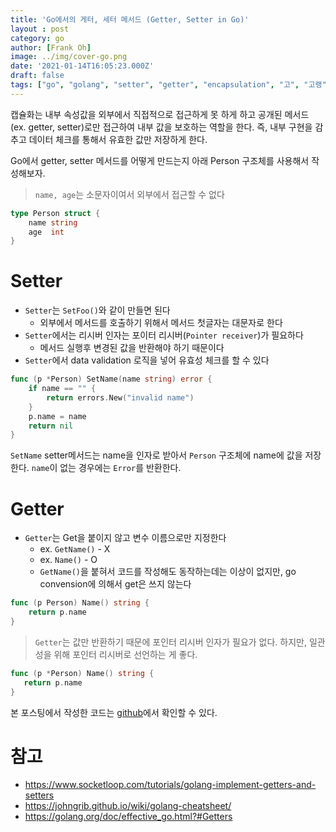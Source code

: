 ```yaml
---
title: 'Go에서의 게터, 세터 메서드 (Getter, Setter in Go)'
layout : post
category: go
author: [Frank Oh]
image: ../img/cover-go.png
date: '2021-01-14T16:05:23.000Z'
draft: false
tags: ["go", "golang", "setter", "getter", "encapsulation", "고", "고랭", "캡슐화", "게터", "세터"]
---
```


캡슐화는 내부 속성값을 외부에서 직접적으로 접근하게 못 하게 하고 공개된 메서드 (ex. getter, setter)로만 접근하여 내부 값을 보호하는 역할을 한다. 즉, 내부 구현을 감추고 데이터 체크를 통해서 유효한 값만 저장하게 한다. 

Go에서 getter, setter 메서드를 어떻게 만드는지 아래 Person 구조체를 사용해서 작성해보자. 

> `name, age`는 소문자이여서 외부에서 접근할 수 없다

```go
type Person struct {
	name string
	age  int
}
```

# Setter

- `Setter`는 `SetFoo()`와 같이 만들면 된다
  - 외부에서 메서드를 호출하기 위해서 메서드 첫글자는 대문자로 한다
- `Setter`에서는 리시버 인자는 포이터 리시버(`Pointer receiver`)가 필요하다
  - 메서드 실행후 변경된 값을 반환해야 하기 때문이다
- `Setter`에서 data validation 로직을 넣어 유효성 체크를 할 수 있다

```go
func (p *Person) SetName(name string) error {
	if name == "" {
		return errors.New("invalid name")
	}
	p.name = name
	return nil
}
```

`SetName` setter메서드는 name을 인자로 받아서 `Person` 구조체에 name에 값을 저장한다. `name`이 없는 경우에는 `Error`를 반환한다. 

# Getter

- `Getter`는 Get을 붙이지 않고 변수 이름으로만 지정한다
  - ex. `GetName()` - X
  - ex. `Name()` - O
  - `GetName()`을 붙혀서 코드를 작성해도 동작하는데는 이상이 없지만, go convension에 의해서 get은 쓰지 않는다

```go
func (p Person) Name() string {
	return p.name
}
```



> `Getter`는 값만 반환하기 때문에 포인터 리시버 인자가 필요가 없다. 하지만, 일관성을 위해 포인터 리시버로 선언하는 게 좋다.

```go
func (p *Person) Name() string {
   return p.name
}
```



본 포스팅에서 작성한 코드는 [github](https://github.com/kenshin579/tutorials-go/tree/master/go-getter-setter)에서 확인할 수 있다.

# 참고

- https://www.socketloop.com/tutorials/golang-implement-getters-and-setters
- https://johngrib.github.io/wiki/golang-cheatsheet/
- https://golang.org/doc/effective_go.html?#Getters
